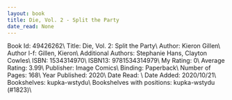 ```yaml
---
layout: book
title: Die, Vol. 2 - Split the Party
date_read: None
---
```


Book Id: 49426262\ 
Title: Die, Vol. 2: Split the Party\ 
Author: Kieron Gillen\ 
Author l-f: Gillen, Kieron\ 
Additional Authors: Stephanie Hans, Clayton Cowles\ 
ISBN: 1534314970\ 
ISBN13: 9781534314979\ 
My Rating: 0\ 
Average Rating: 3.99\ 
Publisher: Image Comics\ 
Binding: Paperback\ 
Number of Pages: 168\ 
Year Published: 2020\ 
Date Read: \ 
Date Added: 2020/10/21\ 
Bookshelves: kupka-wstydu\ 
Bookshelves with positions: kupka-wstydu (#1823)\ 

